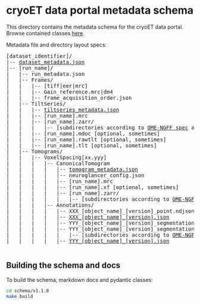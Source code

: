 # cryoET data portal metadata schema

This directory contains the metadata schema for the cryoET data portal. Browse contained classes [here](metadata_docs/index.md).

Metadata file and directory layout specs:

<pre>
[dataset_identifier]/
|-- <a href="metadata_docs/Dataset.md">dataset_metadata.json</a>
|-- [run_name]/
|   |-- run_metadata.json
|   |-- Frames/
|   |   |-- [tiff|eer|mrc]
|   |   |-- Gain_reference.mrc|dm4
|   |   |-- frame_acquisition_order.json
|   |-- TiltSeries/
|   |   |-- <a href="metadata_docs/TiltSeries.md">tiltseries_metadata.json</a>
|   |   |-- [run_name].mrc
|   |   |-- [run_name].zarr/
|   |   |   |-- [subdirectories according to <a href="https://ngff.openmicroscopy.org/latest/">OME-NGFF spec</a> at 100%, 50% and 25% scale]
|   |   |-- [run_name].mdoc [optional, sometimes]
|   |   |-- [run_name].rawtlt [optional, sometimes]
|   |   |-- [run_name].tlt [optional, sometimes]
|   |-- Tomograms/
|   |   |-- VoxelSpacing[xx.yyy]
|   |   |   |-- CanonicalTomogram
|   |   |   |   |-- <a href="metadata_docs/Tomogram.md">tomogram_metadata.json</a>
|   |   |   |   |-- neuroglancer_config.json
|   |   |   |   |-- [run_name].mrc
|   |   |   |   |-- [run_name].xf [optional, sometimes]
|   |   |   |   |-- [run_name].zarr/
|   |   |   |   |   |-- [subdirectories according to <a href="https://ngff.openmicroscopy.org/latest/">OME-NGFF spec</a> at 100%, 50% and 25% scale]
|   |   |   |-- Annotations/
|   |   |   |   |-- XXX_[object_name]_[version]_point.ndjson
|   |   |   |   |-- <a href="metadata_docs/Annotation.md">XXX_[object_name]_[version].json</a>
|   |   |   |   |-- YYY_[object_name]_[version]_segmentationmask.mrc
|   |   |   |   |-- YYY_[object_name]_[version]_segmentationmask.zarr
|   |   |   |   |   |-- [subdirectories according to <a href="https://ngff.openmicroscopy.org/latest/">OME-NGFF spec</a> at 100%, 50% and 25% scale]
|   |   |   |   |-- <a href="metadata_docs/Annotation.md">YYY_[object_name]_[version].json</a>

</pre>

## Building the schema and docs

To build the schema, markdown docs and pydantic classes:

```bash
cd schema/v1.1.0
make build
```
